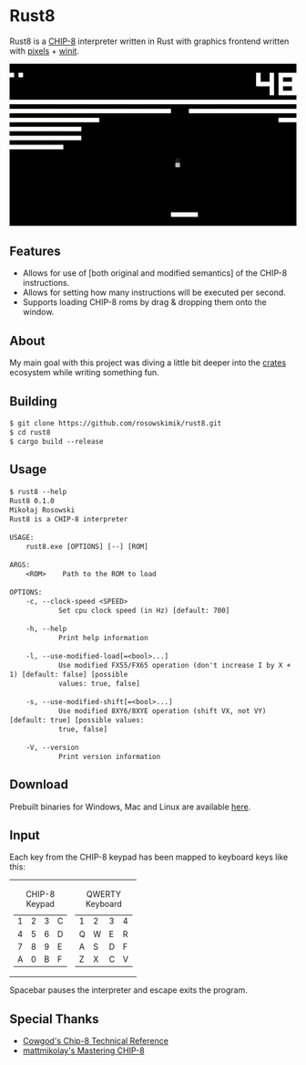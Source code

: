 # Rust8

Rust8 is a [CHIP-8] interpreter written in Rust with graphics frontend written with [pixels] + [winit].

![Breakout](resources/img/breakout.gif)

[CHIP-8]: https://en.wikipedia.org/wiki/CHIP-8
[pixels]: https://github.com/parasyte/pixels
[winit]: https://github.com/rust-windowing/winit

## Features

* Allows for use of [both original and modified semantics] of the CHIP-8 instructions.
* Allows for setting how many instructions will be executed per second.
* Supports loading CHIP-8 roms by drag & dropping them onto the window.

## About

My main goal with this project was diving a little bit deeper into the [crates] ecosystem while writing something fun.

[crates]: https://crates.io

## Building

```console
$ git clone https://github.com/rosowskimik/rust8.git
$ cd rust8
$ cargo build --release
```

## Usage

```console
$ rust8 --help
Rust8 0.1.0
Mikołaj Rosowski
Rust8 is a CHIP-8 interpreter

USAGE:
    rust8.exe [OPTIONS] [--] [ROM]

ARGS:
    <ROM>    Path to the ROM to load

OPTIONS:
    -c, --clock-speed <SPEED>
            Set cpu clock speed (in Hz) [default: 700]

    -h, --help
            Print help information

    -l, --use-modified-load[=<bool>...]
            Use modified FX55/FX65 operation (don't increase I by X + 1) [default: false] [possible
            values: true, false]

    -s, --use-modified-shift[=<bool>...]
            Use modified 8XY6/8XYE operation (shift VX, not VY) [default: true] [possible values:
            true, false]

    -V, --version
            Print version information
```

## Download

Prebuilt binaries for Windows, Mac and Linux are available [here](https://github.com/rosowskimik/rust8/releases).

## Input
Each key from the CHIP-8 keypad has been mapped to keyboard keys like this:

<table>
<tbody>
<tr>
<td>
  <table>
  <caption>CHIP-8 Keypad</caption>
  <tbody>
  <tr><td>1</td><td>2</td><td>3</td><td>C</td></tr>
  <tr><td>4</td><td>5</td><td>6</td><td>D</td></tr>
  <tr><td>7</td><td>8</td><td>9</td><td>E</td></tr>
  <tr><td>A</td><td>0</td><td>B</td><td>F</td></tr>
  </tbody>
  </table>
</td>
<td>
  <table>
  <caption>QWERTY Keyboard</caption>
  <tbody>
  <tr><td>1</td><td>2</td><td>3</td><td>4</td></tr>
  <tr><td>Q</td><td>W</td><td>E</td><td>R</td></tr>
  <tr><td>A</td><td>S</td><td>D</td><td>F</td></tr>
  <tr><td>Z</td><td>X</td><td>C</td><td>V</td></tr>
  </tbody>
  </table>
</td>
</tr>
</tbody>
</table>

Spacebar pauses the interpreter and escape exits the program.

## Special Thanks

* [Cowgod's Chip-8 Technical Reference](http://devernay.free.fr/hacks/chip8/C8TECH10.HTM)
* [mattmikolay's Mastering CHIP-8](https://github.com/mattmikolay/chip-8/wiki/Mastering-CHIP%E2%80%908)